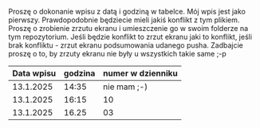 Proszę o dokonanie wpisu z datą i godziną w tabelce. Mój wpis jest jako pierwszy.
Prawdopodobnie będziecie mieli jakiś konflikt z tym plikiem. Proszę o zrobienie zrzutu ekranu i umieszczenie go w swoim folderze na tym repozytorium.
Jeśli będzie konflikt to zrzut ekranu jaki to konflikt, jeśli brak konfliktu - zrzut ekranu podsumowania udanego pusha.
Zadbajcie proszę o to, by zrzuty ekranu nie były u wszystkich takie same ;-p 

| Data wpisu | godzina    | numer w dzienniku |
|------------|------------|-------------------|
| 13.1.2025  | 14:35      |   nie mam ;-)     |
| 13.1.2025  | 16:15      |   10              |
| 13.1.2025  | 16.25      |   03              |
